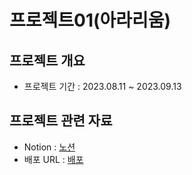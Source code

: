 # 프로젝트01(아라리움)

## 프로젝트 개요
- 프로젝트 기간 : 2023.08.11 ~ 2023.09.13

## 프로젝트 관련 자료
- Notion : [노션](https://www.notion.so/invite/dc4fed49f360a2bd5597e141f5f40ed0c8c0b3bd)
- 배포 URL : [배포](http://)